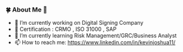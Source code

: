 ### 🍀 About Me 👋

- 🔭 I’m currently working on Digital Signing Company
- :page_with_curl: Certification : CRMO , ISO 31000 , SAP
- 🌱 I’m currently learning Risk Management/GRC/Business Analyst
- 📫 How to reach me: https://www.linkedin.com/in/kevinjoshua11/

<!--
**pinpinz/pinpinz** is a ✨ _special_ ✨ repository because its `README.md` (this file) appears on your GitHub profile.

Here are some ideas to get you started:

- 🔭 I’m currently working on Digital Signing Company
- 🌱 I’m currently learning Risk Management/GRC
- 📫 How to reach me: https://www.linkedin.com/in/kevinjoshua11/
-->
